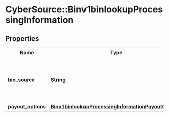 # CyberSource::Binv1binlookupProcessingInformation

## Properties
Name | Type | Description | Notes
------------ | ------------- | ------------- | -------------
**bin_source** | **String** | Bin Source File Identifier.  Possible values: - itmx - rupay  | [optional] 
**payout_options** | [**Binv1binlookupProcessingInformationPayoutOptions**](Binv1binlookupProcessingInformationPayoutOptions.md) |  | [optional] 


